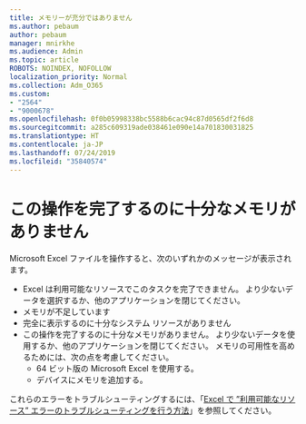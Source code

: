 ```yaml
---
title: メモリーが充分ではありません
ms.author: pebaum
author: pebaum
manager: mnirkhe
ms.audience: Admin
ms.topic: article
ROBOTS: NOINDEX, NOFOLLOW
localization_priority: Normal
ms.collection: Adm_O365
ms.custom:
- "2564"
- "9000678"
ms.openlocfilehash: 0f0b05998338bc5588b6cac94c87d0565df2f6d8
ms.sourcegitcommit: a285c609319ade038461e090e14a701830031825
ms.translationtype: HT
ms.contentlocale: ja-JP
ms.lasthandoff: 07/24/2019
ms.locfileid: "35840574"
---
```

# <a name="there-isnt-enough-memory-to-complete-this-action"></a>この操作を完了するのに十分なメモリがありません

Microsoft Excel ファイルを操作すると、次のいずれかのメッセージが表示されます。

- Excel は利用可能なリソースでこのタスクを完了できません。 より少ないデータを選択するか、他のアプリケーションを閉じてください。
- メモリが不足しています
- 完全に表示するのに十分なシステム リソースがありません
- この操作を完了するのに十分なメモリがありません。 より少ないデータを使用するか、他のアプリケーションを閉じてください。 メモリの可用性を高めるためには、次の点を考慮してください。 
    - 64 ビット版の Microsoft Excel を使用する。
    - デバイスにメモリを追加する。

これらのエラーをトラブルシューティングするには、「[Excel で ”利用可能なリソース” エラーのトラブルシューティングを行う方法](https://docs.microsoft.com/office/troubleshoot/excel/available-resources-errors)」を参照してください。